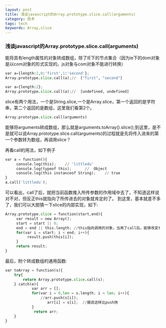```yaml
---
layout: post
title: 浅谈javascript的Array.prototype.slice.call(arguments)
category: 技术
tags: tech
keywords: Array,slice
---
```


###  浅谈javascript的Array.prototype.slice.call(arguments)

能将具有length属性的对象转成数组，除了IE下的节点集合（因为ie下的dom对象是以com对象的形式实现的，js对象与com对象不能进行转换）

``` python
var a={length:2,0:'first',1:'second'};
Array.prototype.slice.call(a);//  ["first", "second"]

var a={length:2};
Array.prototype.slice.call(a);//  [undefined, undefined]
```

slice有两个用法，一个是String.slice,一个是Array.slice，第一个返回的是字符串，第二个返回的是数组，这里我们看第2个。


``` python
Array.prototype.slice.call(arguments)
```

能够将arguments转成数组，那么就是arguments.toArray().slice();到这里，是不是就可以说Array.prototype.slice.call(arguments)的过程就是先将传入进来的第一个参数转为数组，再调用slice？



再看call的用法，如下例子
``` python
var a = function(){
     console.log(this);    // 'littledu'
     console.log(typeof this);      //  Object
     console.log(this instanceof String);    // true
}
a.call('littledu');
```

可以看出，call了后，就把当前函数推入所传参数的作用域中去了，不知道这样说对不对，但反正this就指向了所传进去的对象就肯定的了。
到这里，基本就差不多了，我们可以大胆猜一下slice的内部实现，如下:
``` python
Array.prototype.slice = function(start,end){
     var result = new Array();
     start = start || 0;
     end = end || this.length; //this指向调用的对象，当用了call后，能够改变this的指向，也就是指向传进来的对象，这是关键
     for(var i = start; i < end; i++){
          result.push(this[i]);
     }
     return result;
}
```

最后，附个转成数组的通用函数:

``` python
var toArray = function(s){
    try{
        return Array.prototype.slice.call(s);
    } catch(e){
            var arr = [];
            for(var i = 0,len = s.length; i < len; i++){
                //arr.push(s[i]);
                   arr[i] = s[i];  //据说这样比push快
            }
             return arr;
    }
}
```